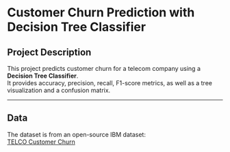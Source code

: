# Customer Churn Prediction with Decision Tree Classifier

## Project Description
This project predicts customer churn for a telecom company using a **Decision Tree Classifier**.  
It provides accuracy, precision, recall, F1-score metrics, as well as a tree visualization and a confusion matrix.

---

## Data
The dataset is from an open-source IBM dataset:  
[TELCO Customer Churn](https://raw.githubusercontent.com/IBM/telco-customer-churn-on-icp4d/master/data/Telco-Customer-Churn.csv)
